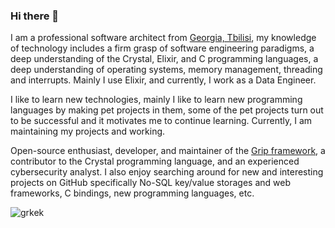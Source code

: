 ### Hi there 👋

I am a professional software architect from [Georgia, Tbilisi](https://en.wikipedia.org/wiki/Tbilisi), my knowledge of technology includes a firm grasp of software engineering paradigms, a deep understanding of the Crystal, Elixir, and C programming languages, a deep understanding of operating systems, memory management, threading and interrupts. Mainly I use Elixir, and currently, I work as a Data Engineer.

I like to learn new technologies, mainly I like to learn new programming languages by making pet projects in them, some of the pet projects turn out to be successful and it motivates me to continue learning. Currently, I am maintaining my projects and working.

Open-source enthusiast, developer, and maintainer of the [Grip framework](https://github.com/grip-framework/grip), a contributor to the Crystal programming language, and an experienced cybersecurity analyst. I also enjoy searching around for new and interesting projects on GitHub specifically No-SQL key/value storages and web frameworks, C bindings, new programming languages, etc.

<p align="left"><img src="https://komarev.com/ghpvc/?username=grkek&label=Profile Views&color=000000&style=flat" alt="grkek" /></p>

